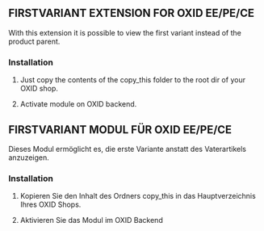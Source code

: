 ## FIRSTVARIANT EXTENSION FOR OXID EE/PE/CE


With this extension it is possible to view the first
variant instead of the product parent.



### Installation 


1) Just copy the contents of the copy_this folder to the
root dir of your OXID shop.

2) Activate module on OXID backend.

## FIRSTVARIANT MODUL FÜR OXID EE/PE/CE


Dieses Modul ermöglicht es, die erste Variante anstatt
des Vaterartikels anzuzeigen.


### Installation 


1) Kopieren Sie den Inhalt des Ordners copy_this 
in das Hauptverzeichnis Ihres OXID Shops.

2) Aktivieren Sie das Modul im OXID Backend

